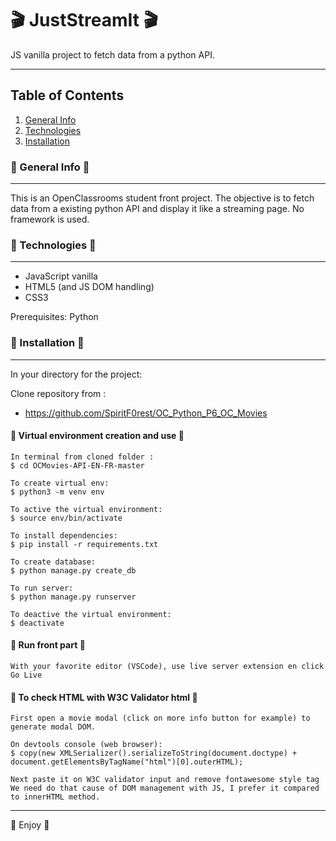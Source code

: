 # :clapper: JustStreamIt :clapper:

JS vanilla project to fetch data from a python API.

***
## Table of Contents
1. [General Info](#general-info)
2. [Technologies](#technologies)
3. [Installation](#installation)

### :newspaper: General Info :newspaper:
***
This is an OpenClassrooms student front project. The objective is to fetch data from a existing python API and display it like a streaming page.
No framework is used. 

### :briefcase: Technologies :briefcase:
*** 
- JavaScript vanilla
- HTML5 (and JS DOM handling)
- CSS3

Prerequisites: Python

### :wrench: Installation :wrench:
***
In your directory for the project:

Clone repository from : 
- https://github.com/SpiritF0rest/OC_Python_P6_OC_Movies

#### :wrench: Virtual environment creation and use :wrench:

```
In terminal from cloned folder :
$ cd OCMovies-API-EN-FR-master

To create virtual env: 
$ python3 -m venv env

To active the virtual environment:
$ source env/bin/activate

To install dependencies:
$ pip install -r requirements.txt

To create database:
$ python manage.py create_db

To run server:
$ python manage.py runserver

To deactive the virtual environment: 
$ deactivate
```

#### :wrench: Run front part :wrench:

```
With your favorite editor (VSCode), use live server extension en click Go Live
```

#### :mag_right: To check HTML with W3C Validator html :mag_right:

```
First open a movie modal (click on more info button for example) to generate modal DOM.

On devtools console (web browser):
$ copy(new XMLSerializer().serializeToString(document.doctype) + document.getElementsByTagName("html")[0].outerHTML);

Next paste it on W3C validator input and remove fontawesome style tag
We need do that cause of DOM management with JS, I prefer it compared to innerHTML method.
```

***

:snake: Enjoy :snake:
